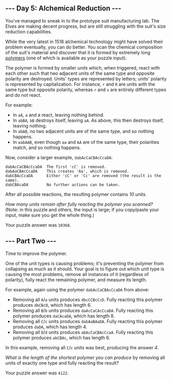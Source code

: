 <article class="day-desc"><h2>--- Day 5: Alchemical Reduction ---</h2><p>You've managed to sneak in to the prototype suit manufacturing lab.  The Elves are making decent progress, but are still struggling with the suit's size reduction capabilities.</p>
<p>While the very latest in 1518 alchemical technology might have solved their problem eventually, you can do better.  You scan the chemical composition of the suit's material and discover that it is formed by extremely long <a href="https://en.wikipedia.org/wiki/Polymer">polymers</a> (one of which is <span title="I've always wanted a polymer!">available</span> as your puzzle input).</p>
<p>The polymer is formed by smaller <em>units</em> which, when triggered, react with each other such that two adjacent units of the same type and opposite polarity are destroyed. Units' types are represented by letters; units' polarity is represented by capitalization.  For instance, <code>r</code> and <code>R</code> are units with the same type but opposite polarity, whereas <code>r</code> and <code>s</code> are entirely different types and do not react.</p>
<p>For example:</p>
<ul>
<li>In <code>aA</code>, <code>a</code> and <code>A</code> react, leaving nothing behind.</li>
<li>In <code>abBA</code>, <code>bB</code> destroys itself, leaving <code>aA</code>.  As above, this then destroys itself, leaving nothing.</li>
<li>In <code>abAB</code>, no two adjacent units are of the same type, and so nothing happens.</li>
<li>In <code>aabAAB</code>, even though <code>aa</code> and <code>AA</code> are of the same type, their polarities match, and so nothing happens.</li>
</ul>
<p>Now, consider a larger example, <code>dabAcCaCBAcCcaDA</code>:</p>
<pre><code>dabA<em>cC</em>aCBAcCcaDA  The first 'cC' is removed.
dab<em>Aa</em>CBAcCcaDA    This creates 'Aa', which is removed.
dabCBA<em>cCc</em>aDA      Either 'cC' or 'Cc' are removed (the result is the same).
dabCBAcaDA        No further actions can be taken.
</code></pre>
<p>After all possible reactions, the resulting polymer contains <em>10 units</em>.</p>
<p><em>How many units remain after fully reacting the polymer you scanned?</em> <span class="quiet">(Note: in this puzzle and others, the input is large; if you copy/paste your input, make sure you get the whole thing.)</span></p>
</article>
<p>Your puzzle answer was <code>10368</code>.</p>
<article class="day-desc"><h2 id="part2">--- Part Two ---</h2><p>Time to improve the polymer.</p>
<p>One of the unit types is causing problems; it's preventing the polymer from collapsing as much as it should.  Your goal is to figure out which unit type is causing the most problems, remove all instances of it (regardless of polarity), fully react the remaining polymer, and measure its length.</p>
<p>For example, again using the polymer <code>dabAcCaCBAcCcaDA</code> from above:</p>
<ul>
<li>Removing all <code>A</code>/<code>a</code> units produces <code>dbcCCBcCcD</code>. Fully reacting this polymer produces <code>dbCBcD</code>, which has length 6.</li>
<li>Removing all <code>B</code>/<code>b</code> units produces <code>daAcCaCAcCcaDA</code>. Fully reacting this polymer produces <code>daCAcaDA</code>, which has length 8.</li>
<li>Removing all <code>C</code>/<code>c</code> units produces <code>dabAaBAaDA</code>. Fully reacting this polymer produces <code>daDA</code>, which has length 4.</li>
<li>Removing all <code>D</code>/<code>d</code> units produces <code>abAcCaCBAcCcaA</code>. Fully reacting this polymer produces <code>abCBAc</code>, which has length 6.</li>
</ul>
<p>In this example, removing all <code>C</code>/<code>c</code> units was best, producing the answer <em>4</em>.</p>
<p><em>What is the length of the shortest polymer you can produce</em> by removing all units of exactly one type and fully reacting the result?</p>
</article>
<p>Your puzzle answer was <code>4122</code>.</p>